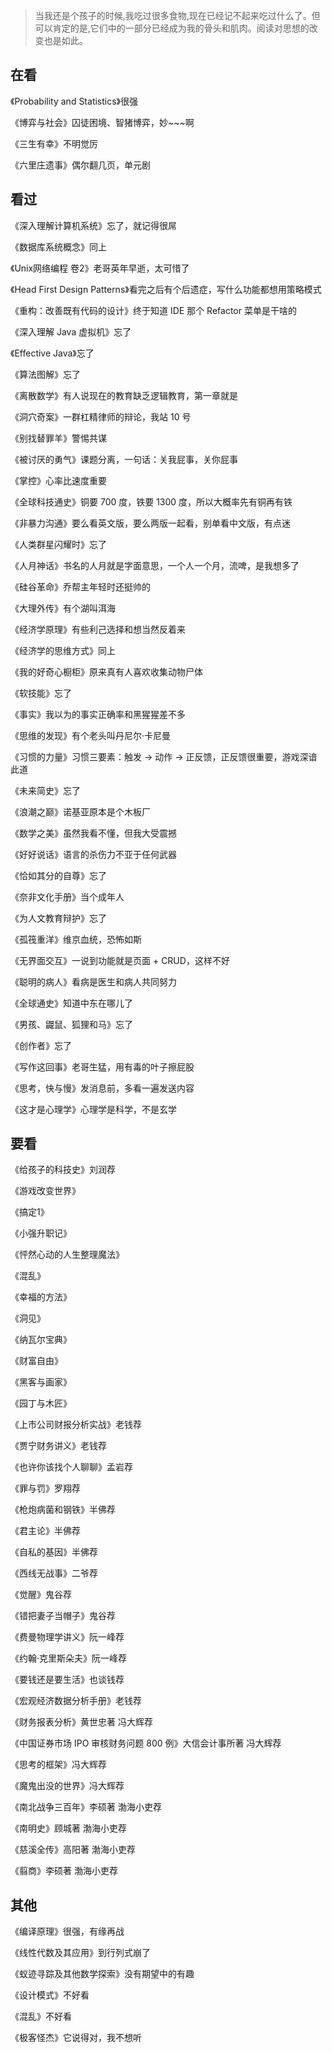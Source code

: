> 当我还是个孩子的时候,我吃过很多食物,现在已经记不起来吃过什么了。但可以肯定的是,它们中的一部分已经成为我的骨头和肌肉。阅读对思想的改变也是如此。

## 在看

《Probability and Statistics》很强

《博弈与社会》囚徒困境、智猪博弈，妙~~~啊

《三生有幸》不明觉厉

《六里庄遗事》偶尔翻几页，单元剧

## 看过

《深入理解计算机系统》忘了，就记得很屌

《数据库系统概念》同上

《Unix网络编程 卷2》老哥英年早逝，太可惜了

《Head First Design Patterns》看完之后有个后遗症，写什么功能都想用策略模式

《重构：改善既有代码的设计》终于知道 IDE 那个 Refactor 菜单是干啥的

《深入理解 Java 虚拟机》忘了

《Effective Java》忘了

《算法图解》忘了

《离散数学》有人说现在的教育缺乏逻辑教育，第一章就是

《洞穴奇案》一群杠精律师的辩论，我站 10 号

《别找替罪羊》警惕共谋

《被讨厌的勇气》课题分离，一句话：关我屁事，关你屁事

《掌控》心率比速度重要

《全球科技通史》铜要 700 度，铁要 1300 度，所以大概率先有铜再有铁

《非暴力沟通》要么看英文版，要么两版一起看，别单看中文版，有点迷

《人类群星闪耀时》忘了

《人月神话》书名的人月就是字面意思，一个人一个月，流啤，是我想多了

《硅谷革命》乔帮主年轻时还挺帅的

《大理外传》有个湖叫洱海

《经济学原理》有些利己选择和想当然反着来

《经济学的思维方式》同上

《我的好奇心橱柜》原来真有人喜欢收集动物尸体

《软技能》忘了

《事实》我以为的事实正确率和黑猩猩差不多

《思维的发现》有个老头叫丹尼尔·卡尼曼

《习惯的力量》习惯三要素：触发 -> 动作 -> 正反馈，正反馈很重要，游戏深谙此道

《未来简史》忘了

《浪潮之巅》诺基亚原本是个木板厂

《数学之美》虽然我看不懂，但我大受震撼

《好好说话》语言的杀伤力不亚于任何武器

《恰如其分的自尊》忘了

《奈非文化手册》当个成年人

《为人文教育辩护》忘了

《孤筏重洋》维京血统，恐怖如斯

《无界面交互》一说到功能就是页面 + CRUD，这样不好

《聪明的病人》看病是医生和病人共同努力

《全球通史》知道中东在哪儿了

《男孩、鼹鼠、狐狸和马》忘了

《创作者》忘了

《写作这回事》老哥生猛，用有毒的叶子擦屁股

《思考，快与慢》发消息前，多看一遍发送内容

《这才是心理学》心理学是科学，不是玄学

## 要看

《给孩子的科技史》刘润荐

《游戏改变世界》

《搞定1》

《小强升职记》

《怦然心动的人生整理魔法》

《混乱》

《幸福的方法》

《洞见》

《纳瓦尔宝典》

《财富自由》

《黑客与画家》

《园丁与木匠》

《上市公司财报分析实战》老钱荐

《贾宁财务讲义》老钱荐

《也许你该找个人聊聊》孟岩荐

《罪与罚》罗翔荐

《枪炮病菌和钢铁》半佛荐

《君主论》半佛荐

《自私的基因》半佛荐

《西线无战事》二爷荐

《觉醒》鬼谷荐

《错把妻子当帽子》鬼谷荐

《费曼物理学讲义》阮一峰荐

《约翰·克里斯朵夫》阮一峰荐

《要钱还是要生活》也谈钱荐

《宏观经济数据分析手册》老钱荐

《财务报表分析》黄世忠著 冯大辉荐

《中国证券市场 IPO 审核财务问题 800 例》大信会计事所著 冯大辉荐

《思考的框架》冯大辉荐

《魔鬼出没的世界》冯大辉荐

《南北战争三百年》李硕著 渤海小吏荐

《南明史》顾城著 渤海小吏荐

《慈溪全传》高阳著 渤海小吏荐

《翦商》李硕著 渤海小吏荐

## 其他

《编译原理》很强，有缘再战

《线性代数及其应用》到行列式崩了

《蚁迹寻踪及其他数学探索》没有期望中的有趣

《设计模式》不好看

《混乱》不好看

《极客怪杰》它说得对，我不想听